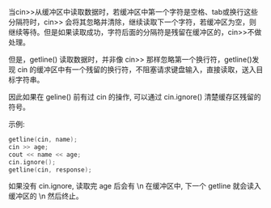 当cin>>从缓冲区中读取数据时，若缓冲区中第一个字符是空格、tab或换行这些分隔符时，cin>> 会将其忽略并清除，继续读取下一个字符，若缓冲区为空，则继续等待。但是如果读取成功，字符后面的分隔符是残留在缓冲区的，cin>>不做处理。

但是，getline() 读取数据时，并非像 cin>> 那样忽略第一个换行符，getline()发现 cin 的缓冲区中有一个残留的换行符，不阻塞请求键盘输入，直接读取，送入目标字符串。

因此如果在 geline() 前有过 cin 的操作, 可以通过 cin.ignore() 清楚缓存区残留的符号。

示例:
```cpp
getline(cin, name);
cin >> age;
cout << name << age;
cin.ignore();
getline(cin, response);
```

如果没有 cin.ignore, 读取完 age 后会有 \n 在缓冲区中, 下一个 getline 就会读入缓冲区的 \n 然后终止。